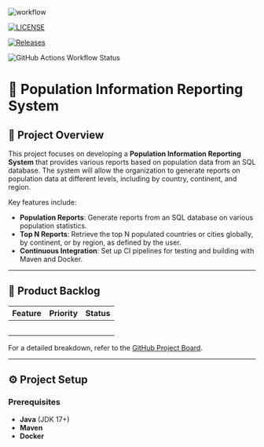 ![workflow](https://github.com/linphone-40685558/group3-coursework/actions/workflows/main.yml/badge.svg)

[![LICENSE](https://img.shields.io/github/license/linphone-40685558/group3-coursework.svg?style=flat-square)](https://github.com/linphone-40685558/group3-coursework/blob/master/LICENSE)

[![Releases](https://img.shields.io/github/release/linphone-40685558/group3-coursework/all.svg?style=flat-square)](https://github.com/linphone-40685558/group3-coursework/releases)

![GitHub Actions Workflow Status](https://img.shields.io/github/actions/workflow/status/linphone-40685558/group3-coursework/main.yml?branch=develop&label=Branch%20build)

# **🚀 Population Information Reporting System**

## **📖 Project Overview**

This project focuses on developing a **Population Information Reporting System** that provides various reports based on population data from an SQL database. The system will allow the organization to generate reports on population data at different levels, including by country, continent, and region.

Key features include:
- **Population Reports**: Generate reports from an SQL database on various population statistics.
- **Top N Reports**: Retrieve the top N populated countries or cities globally, by continent, or by region, as defined by the user.
- **Continuous Integration**: Set up CI pipelines for testing and building with Maven and Docker.

---

## **📝 Product Backlog**

| **Feature**                                            | **Priority** | **Status** |
|--------------------------------------------------------|--------------|-----------|
|               |          |   |
|           |          |    |
|              |        |    |
|    |        |    |
|                         |          |  |

For a detailed breakdown, refer to the [GitHub Project Board](#).

---

## **⚙️ Project Setup**

### **Prerequisites**
- **Java** (JDK 17+)
- **Maven**
- **Docker**
